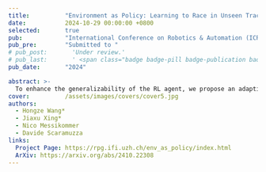 ```yaml
---
title:          "Environment as Policy: Learning to Race in Unseen Tracks"
date:           2024-10-29 00:00:00 +0800
selected:       true
pub:            "International Conference on Robotics & Automation (ICRA)"
pub_pre:        "Submitted to "
# pub_post:       'Under review.'
# pub_last:       ' <span class="badge badge-pill badge-publication badge-success">Spotlight</span>'
pub_date:       "2024"

abstract: >-
  To enhance the generalizability of the RL agent, we propose an adaptive environment-shaping framework that dynamically adjusts the training environment based on the agent's performance. We achieve this by leveraging a secondary RL policy to design environments that strike a balance between being challenging and achievable, allowing the agent to adapt and improve progressively. Using our adaptive environment shaping, one single racing policy efficiently learns to race in diverse challenging tracks.
cover:          /assets/images/covers/cover5.jpg
authors:
  - Hongze Wang*
  - Jiaxu Xing*
  - Nico Messikommer
  - Davide Scaramuzza
links:
  Project Page: https://rpg.ifi.uzh.ch/env_as_policy/index.html
  ArXiv: https://arxiv.org/abs/2410.22308
---
```

